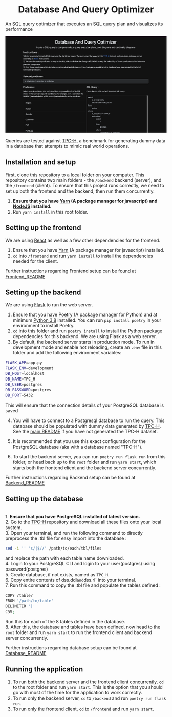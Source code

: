 <h1 align="center">Database And Query Optimizer</h1>

An SQL query optimizer that executes an SQL query plan and visualizes its performance

![Project_Banner](frontend/public/DBMS_Project.png)

Queries are tested against [TPC-H](http://www.tpc.org/tpch/), a benchmark for generating dummy data in a database that attempts to mimic real world operations.

## Installation and setup

First, clone this repository to a local folder on your computer. This repository contains two main folders - the `/backend` backend (server), and the `/frontend` (client). To ensure that this project runs correctly, we need to set up both the frontend and the backend, then run them concurrently.

1. **Ensure that you have [Yarn](https://yarnpkg.com/getting-started) (A package manager for javascript) and [NodeJS](https://nodejs.org/en/) installed.**
2. Run `yarn install` in this root folder.

## Setting up the frontend

We are using [React](https://reactjs.org/) as well as a few other dependencies for the frontend.

1. Ensure that you have [Yarn](https://yarnpkg.com/getting-started) (A package manager for javascript) installed.
2. `cd` into `/frontend` and run `yarn install` to install the dependencies needed for the client.

Further instructions regarding Frontend setup can be found at [Frontend_README](https://github.com/suchirmv-1524/Database-And-Query-Optimisation/tree/main/frontend)

## Setting up the backend

We are using [Flask](https://palletsprojects.com/p/flask/) to run the web server.

1. Ensure that you have [Poetry](https://python-poetry.org/docs/) (A package manager for Python) and at minimum [Python 3.8](https://www.python.org/downloads/) installed. You can run `pip install poetry` in your environment to install Poetry.
2. `cd` into this folder and run `poetry install` to install the Python package dependencies for this backend. We are using Flask as a web server.
3. By default, the backend server starts in production mode. To run in development mode and enable hot reloading, create an `.env` file in this folder and add the following environment variables:

```bash
FLASK_APP=app.py
FLASK_ENV=development
DB_HOST=localhost     
DB_NAME=TPC_H      
DB_USER=postgres   
DB_PASSWORD=postgres  
DB_PORT=5432      
```
This will ensure that the connection details of your PostgreSQL database is saved

4. You will have to connect to a Postgresql database to run the query. This database should be populated with dummy data generated by [TPC-H](http://www.tpc.org/tpch/). See the [main README](https://github.com/suchirmv-1524/Database-And-Query-Optimisation/tree/main/database) if you have not generated the TPC-H dataset.

5. It is recommended that you use this exact configuration for the PostgreSQL database (aka with a database named "TPC-H").

6. To start the backend server, you can run `poetry run flask run` from this folder, or head back up to the `root` folder and run `yarn start`, which starts both the frontend client and the backend server concurrently.

Further instructions regarding Backend setup can be found at [Backend_README](https://github.com/suchirmv-1524/Database-And-Query-Optimisation/tree/main/backend)

## Setting up the database

<br/>1. **Ensure that you have PostgreSQL installed of latest version.**
<br/>2. Go to the [TPC-H](https://github.com/aleaugustoplus/tpch-data) repository and download all these files onto your local system.
<br/>3. Open your terminal, and run the following command to directly preprocess the .tbl file for easy import into the database :
```bash
sed -i '' 's/|$//' /path/to/each/tbl/files
```
and replace the path with each table name downloaded.
<br/> 4. Login to your PostgreSQL CLI and login to your user(postgres) using password(postgres)
<br/> 5. Create database, if not exists, named as `TPC_H`.
<br/> 6. Copy entire contents of dss.ddl` and `dss.ri` into your terminal.
<br/> 7. Run this command to copy the .tbl file and populate the tables defined :
```bash
COPY /table/
FROM '/path/to/table'
DELIMITER '|' 
CSV;
```
Run this for each of the 8 tables defined in the database.
<br/> 8. After this, the database and tables have been defined, now head to the `root` folder and run `yarn start` to run the frontend client and backend server concurrently.

Further instructions regarding database setup can be found at [Database_README](https://github.com/suchirmv-1524/Database-And-Query-Optimisation/tree/main/database)

## Running the application

1. To run both the backend server and the frontend client concurrently, `cd` to the root folder and run `yarn start`. This is the option that you should go with most of the time for the application to work correctly.
2. To run only the backend server, `cd` to `/backend` and run `poetry run flask run`.
3. To run only the frontend client, `cd` to `/frontend` and run `yarn start`.

